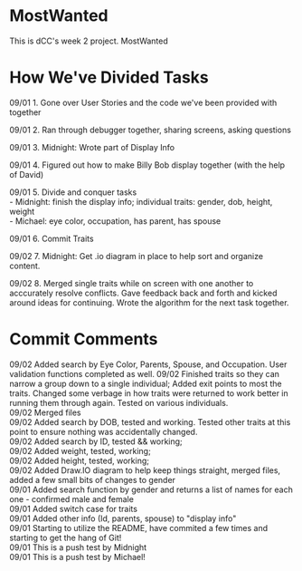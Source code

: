 # MostWanted
This is dCC's week 2 project.  MostWanted

# How We've Divided Tasks
09/01 1. Gone over User Stories and the code we've been provided with together  

09/01 2. Ran through debugger together, sharing screens, asking questions  

09/01 3. Midnight: Wrote part of Display Info  

09/01 4. Figured out how to make Billy Bob display together (with the help of David)  

09/01 5. Divide and conquer tasks   
    - Midnight: finish the display info; individual traits: gender, dob, height, weight  
    - Michael: eye color, occupation, has parent, has spouse  
      
09/01 6. Commit Traits  

09/02 7. Midnight: Get .io diagram in place to help sort and organize content.  

09/02 8. Merged single traits while on screen with one another to acccurately resolve conflicts.  Gave feedback back and forth and kicked around ideas for continuing.  Wrote the algorithm for the next task together.  


# Commit Comments
09/02 Added search by Eye Color, Parents, Spouse, and Occupation.  User validation functions completed as well.
09/02 Finished traits so they can narrow a group down to a single individual; Added exit points to most the traits.  Changed some verbage in how traits were returned to work better in running them through again.  Tested on various individuals.  
09/02 Merged files  
09/02 Added search by DOB, tested and working.  Tested other traits at this point to ensure nothing was accidentally changed.  
09/02 Added search by ID, tested && working;  
09/02 Added weight, tested, working;  
09/02 Added height, tested, working;  
09/02 Added Draw.IO diagram to help keep things straight, merged files, added a few small bits of changes to gender  
09/01 Added search function by gender and returns a list of names for each one  - confirmed male and female  
09/01 Added switch case for traits  
09/01 Added other info (Id, parents, spouse) to "display info"  
09/01 Starting to utilize the README, have commited a few times and starting to get the hang of Git!  
09/01 This is a push test by Midnight  
09/01 This is a push test by Michael!  


